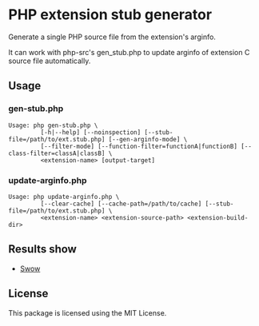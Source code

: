 # PHP extension stub generator

Generate a single PHP source file from the extension's arginfo.

It can work with php-src's gen_stub.php to update arginfo of extension C source file automatically.

## Usage

### gen-stub.php

```
Usage: php gen-stub.php \
         [-h|--help] [--noinspection] [--stub-file=/path/to/ext.stub.php] [--gen-arginfo-mode] \
         [--filter-mode] [--function-filter=functionA|functionB] [--class-filter=classA|classB] \
         <extension-name> [output-target]
```

### update-arginfo.php

```
Usage: php update-arginfo.php \
         [--clear-cache] [--cache-path=/path/to/cache] [--stub-file=/path/to/ext.stub.php] \
         <extension-name> <extension-source-path> <extension-build-dir>
```

## Results show

+ [Swow](https://github.com/swow/swow/blob/develop/lib/swow-stub/src/Swow.php)

## License

This package is licensed using the MIT License.
